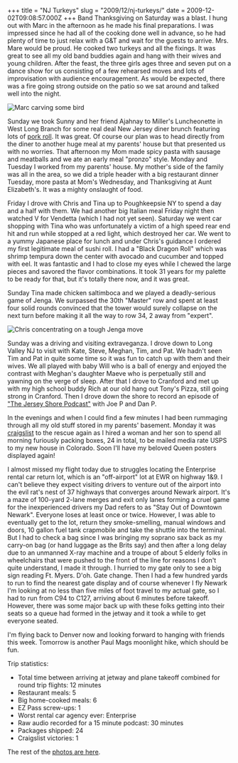 +++
title = "NJ Turkeys"
slug = "2009/12/nj-turkeys/"
date = 2009-12-02T09:08:57.000Z
+++
Band Thanksgiving on Saturday was a blast. I hung out with Marc in the afternoon as he made his final preparations. I was impressed since he had all of the cooking done well in advance, so he had plenty of time to just relax with a G&T and wait for the guests to arrive. Mrs. Mare would be proud. He cooked two turkeys and all the fixings. It was great to see all my old band buddies again and hang with their wives and young children. After the feast, the three girls ages three and seven put on a dance show for us consisting of a few rehearsed moves and lots of improvisation with audience encouragement. As would be expected, there was a fire going strong outside on the patio so we sat around and talked well into the night.

![Marc carving some bird](https://peterlyons-org.s3.amazonaws.com/photos/thanksgiving_2009/003_marc_carve.jpg)

Sunday we took Sunny and her friend Ajahnay to Miller's Luncheonette in West Long Branch for some real deal New Jersey diner brunch featuring lots of [pork roll](http://en.wikipedia.org/wiki/Pork_roll). It was great. Of course our plan was to head directly from the diner to another huge meal at my parents' house but that presented us with no worries. That afternoon my Mom made spicy pasta with sausage and meatballs and we ate an early meal "pronzo" style. Monday and Tuesday I worked from my parents' house. My mother's side of the family was all in the area, so we did a triple header with a big restaurant dinner Tuesday, more pasta at Mom's Wednesday, and Thanksgiving at Aunt Elizabeth's. It was a mighty onslaught of food.

Friday I drove with Chris and Tina up to Poughkeepsie NY to spend a day and a half with them. We had another big Italian meal Friday night then watched V for Vendetta (which I had not yet seen). Saturday we went car shopping with Tina who was unfortunately a victim of a high speed rear end hit and run while stopped at a red light, which destroyed her car. We went to a yummy Japanese place for lunch and under Chris's guidance I ordered my first legitimate meal of sushi roll. I had a "Black Dragon Roll" which was shrimp tempura down the center with avocado and cucumber and topped with eel. It was fantastic and I had to close my eyes while I chewed the large pieces and savored the flavor combinations. It took 31 years for my palette to be ready for that, but it's totally there now, and it was great.

Sunday Tina made chicken saltimboca and we played a deadly-serious game of Jenga. We surpassed the 30th "Master" row and spent at least four solid rounds convinced that the tower would surely collapse on the next turn before making it all the way to row 34, 2 away from "expert".

![Chris concentrating on a tough Jenga move](https://peterlyons-org.s3.amazonaws.com/photos/thanksgiving_2009/052_jenga.jpg)

Sunday was a driving and visiting extraveganza. I drove down to Long Valley NJ to visit with Kate, Steve, Meghan, Tim, and Pat. We hadn't seen Tim and Pat in quite some time so it was fun to catch up with them and their wives. We all played with baby Will who is a ball of energy and enjoyed the contrast with Meghan's daughter Maeve who is perpetually still and yawning on the verge of sleep. After that I drove to Cranford and met up with my high school buddy Rich at our old hang out Tony's Pizza, still going strong in Cranford. Then I drove down the shore to record an episode of ["The Jersey Shore Podcast"](http://jerseyshore.libsyn.com/index.php?post_id=555718) with Joe P and Dan P.

In the evenings and when I could find a few minutes I had been rummaging through all my old stuff stored in my parents' basement. Monday it was [craigslist](http://craigslist.org) to the rescue again as I hired a woman and her son to spend all morning furiously packing boxes, 24 in total, to be mailed media rate USPS to my new house in Colorado. Soon I'll have my beloved Queen posters displayed again!

I almost missed my flight today due to struggles locating the Enterprise rental car return lot, which is an "off-airport" lot at EWR on highway 1&9\. I can't believe they expect visiting drivers to venture out of the airport into the evil rat's nest of 37 highways that converges around Newark airport. It's a maze of 100-yard 2-lane merges and exit only lanes forming a cruel game for the inexperienced drivers my Dad refers to as "Stay Out of Downtown Newark". Everyone loses at least once or twice. However, I was able to eventually get to the lot, return they smoke-smelling, manual windows and doors, 10 gallon fuel tank crapmobile and take the shuttle into the terminal. But I had to check a bag since I was bringing my soprano sax back as my carry-on bag (or hand luggage as the Brits say) and then after a long delay due to an unmanned X-ray machine and a troupe of about 5 elderly folks in wheelchairs that were pushed to the front of the line for reasons I don't quite understand, I made it through. I hurried to my gate only to see a big sign reading Ft. Myers. D'oh. Gate change. Then I had a few hundred yards to run to find the nearest gate display and of course whenever I fly Newark I'm looking at no less than five miles of foot travel to my actual gate, so I had to run from C94 to C127, arriving about 6 minutes before takeoff. However, there was some major back up with these folks getting into their seats so a queue had formed in the jetway and it took a while to get everyone seated.

I'm flying back to Denver now and looking forward to hanging with friends this week. Tomorrow is another Paul Mags moonlight hike, which should be fun.

Trip statistics:

*   Total time between arriving at jetway and plane takeoff combined for round trip flights: 12 minutes
*   Restaurant meals: 5
*   Big home-cooked meals: 6
*   EZ Pass screw-ups: 1
*   Worst rental car agency ever: Enterprise
*   Raw audio recorded for a 15 minute podcast: 30 minutes
*   Packages shipped: 24
*   Craigslist victories: 1

The rest of the [photos are here](/app/photos?gallery=thanksgiving_2009).
